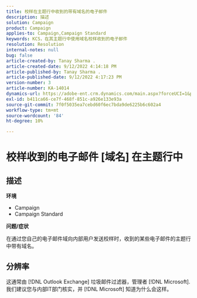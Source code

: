 ```yaml
---
title: 校样在主题行中收到的带有域名的电子邮件
description: 描述
solution: Campaign
product: Campaign
applies-to: Campaign,Campaign Standard
keywords: KCS，在其主题行中使用域名校样收到的电子邮件
resolution: Resolution
internal-notes: null
bug: false
article-created-by: Tanay Sharma .
article-created-date: 9/12/2022 4:14:18 PM
article-published-by: Tanay Sharma .
article-published-date: 9/12/2022 4:17:23 PM
version-number: 3
article-number: KA-14014
dynamics-url: https://adobe-ent.crm.dynamics.com/main.aspx?forceUCI=1&pagetype=entityrecord&etn=knowledgearticle&id=aacf6bf1-b532-ed11-9db1-002248086735
exl-id: b411ca66-ce7f-468f-851c-a926e133e93a
source-git-commit: 7f0f5035ea7cebd60f6ec7bda9de6225b6c602a4
workflow-type: tm+mt
source-wordcount: '84'
ht-degree: 10%

---
```


# 校样收到的电子邮件 [域名] 在主题行中

## 描述


<b>环境</b>

- Campaign
- Campaign Standard




<b>问题/症状</b>

在通过您自己的电子邮件域向内部用户发送校样时，收到的某些电子邮件的主题行中带有域名。


## 分辨率


这通常由 [!DNL Outlook Exchange] 垃圾邮件过滤器，管理者 [!DNL Microsoft]. 我们建议您与内部IT部门核实，并 [!DNL Microsoft] 知道为什么会这样。
